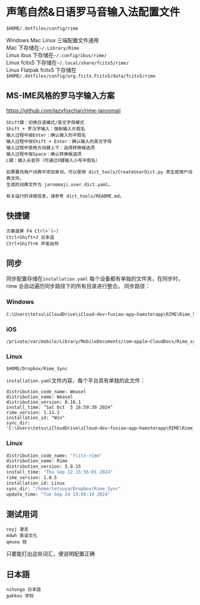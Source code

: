 # 声笔自然&日语罗马音输入法配置文件

`$HOME/.dotfiles/config/rime`

Windows Mac Linux 三端配置文件通用  
Mac 下存储在`~/.Library/Rime`  
Linux ibus 下存储在`~/.config/ibus/rime/`  
Linux fcitx5 下存储在`~/.local/share/fcitx5/rime/`  
Linux Flatpak  fcitx5 下存储在`$HOME/.dotfiles/config/org.fcitx.Fcitx5/data/fcitx5/rime`

## MS-IME风格的罗马字输入方案

https://github.com/lazyfoxchan/rime-jaroomaji

	Shift键：切换日语模式/英文字母模式
	Shift + 罗马字输入：强制输入片假名
	输入过程中按Enter：确认输入的平假名
	输入过程中按Shift + Enter：确认输入的英文字母
	输入过程中使用方向键上下：选择转换候选项
	输入过程中按Space：确认转换候选项
	L键：输入长音符（可通过X键输入小写平假名）
	
	如果要向用户词典中添加单词，可以使用 dict_tools/CreateUserDict.py 来生成用户词典文件。
	生成的词典文件为 jaroomaji.user.dict.yaml。
	
	有关运行的详细信息，请参考 dict_tools/README.md。


## 快捷键
	方案選單 F4 Ctrl+`(~)
	Ctrl+Shift+J 日本语
	Ctrl+Shift+K 声笔自然

## 同步
同步配置存储在`installation.yaml`
每个设备都有单独的文件夹，在同步时，rime 会自动遍历同步路径下的所有目录进行整合。
同步路径：


### Windows
	C:\Users\tetsu\iCloudDrive\iCloud~dev~fuxiao~app~hamsterapp\RIME\Rime_Sync

### iOS
	/private/var/mobile/Library/MobileDocuments/com~apple~CloudDocs/Rime_sync	

### Linux
	$HOME/Dropbox/Rime_Sync

`installation.yaml`文件内容，每个平台具有单独的此文件：

	distribution_code_name: Weasel
	distribution_name: Weasel
	distribution_version: 0.16.1
	install_time: "Sat Oct  5 16:59:30 2024"
	rime_version: 1.11.2
	installation_id: "Win"
	sync_dir: 'C:\Users\tetsu\iCloudDrive\iCloud~dev~fuxiao~app~hamsterapp\RIME\Rime_Sync'

### Linux
```bash
distribution_code_name: "fcitx-rime"
distribution_name: Rime
distribution_version: 5.0.15
install_time: "Thu Sep 12 15:56:01 2024"
rime_version: 1.8.5
installation_id: Linux
sync_dir: "/home/tetsuya/Dropbox/Rime_Sync"
update_time: "Tue Sep 24 19:05:19 2024"
```

## 测试用词
    ceyj 澈言  
    mdwh 美读文化  
    qmuea 钱

只要能打出这些词汇，便说明配置正确

## 日本語
	nihongo	日本語
	gakkou 学校